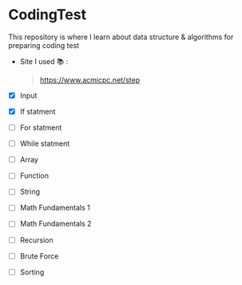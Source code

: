 # CodingTest 
This repository is where I learn about data structure &amp; algorithms for preparing coding test
<br>
 - Site I used 📚 :
   > https://www.acmicpc.net/step
 -[x] Input
 -[x] If statment
 -[ ] For statment
 -[ ] While statment
 -[ ] Array
 -[ ] Function
 -[ ] String
 -[ ] Math Fundamentals 1
 -[ ] Math Fundamentals 2
 -[ ] Recursion
 -[ ] Brute Force
 -[ ] Sorting




